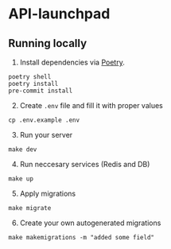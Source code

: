 # API-launchpad

## Running locally

1. Install dependencies via [Poetry](https://python-poetry.org/docs/#installation).

```{shell}
poetry shell
poetry install
pre-commit install
```

2. Create `.env` file and fill it with proper values

```{shell}
cp .env.example .env
```

3. Run your server

```{shell}
make dev
```

4. Run neccesary services (Redis and DB)

```{shell}
make up
```

5. Apply migrations

```shell
make migrate
```

6. Create your own autogenerated migrations

```shell
make makemigrations -m "added some field"
```
